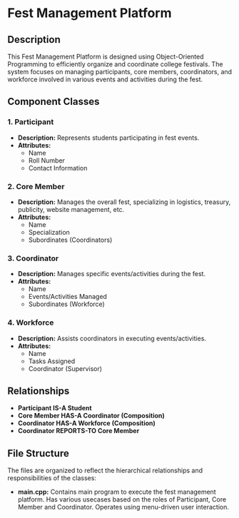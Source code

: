 # Fest Management Platform

## Description

This Fest Management Platform is designed using Object-Oriented Programming to efficiently organize and coordinate college festivals. The system focuses on managing participants, core members, coordinators, and workforce involved in various events and activities during the fest.

## Component Classes

### 1. Participant

- **Description:** Represents students participating in fest events.
- **Attributes:**
  - Name
  - Roll Number
  - Contact Information

### 2. Core Member

- **Description:** Manages the overall fest, specializing in logistics, treasury, publicity, website management, etc.
- **Attributes:**
  - Name
  - Specialization
  - Subordinates (Coordinators)

### 3. Coordinator

- **Description:** Manages specific events/activities during the fest.
- **Attributes:**
  - Name
  - Events/Activities Managed
  - Subordinates (Workforce)

### 4. Workforce

- **Description:** Assists coordinators in executing events/activities.
- **Attributes:**
  - Name
  - Tasks Assigned
  - Coordinator (Supervisor)

## Relationships

- **Participant IS-A Student**
- **Core Member HAS-A Coordinator (Composition)**
- **Coordinator HAS-A Workforce (Composition)**
- **Coordinator REPORTS-TO Core Member**

## File Structure

The files are organized to reflect the hierarchical relationships and responsibilities of the classes:

- **main.cpp:** Contains main program to execute the fest management platform. Has various usecases based on the roles of Participant, Core Member and Coordinator. Operates using menu-driven user interaction.
